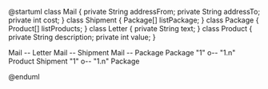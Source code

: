 @startuml
class Mail {
	private String addressFrom;
	private String addressTo;
	private int cost;
}
class Shipment {
	Package[] listPackage;
}
class Package {
	Product[] listProducts;
}
class Letter {
	private String text;
}
class Product {
	private String description;
	private int value;
}

Mail -- Letter
Mail -- Shipment
Mail -- Package
Package  "1" o-- "1.n" Product
Shipment "1" o-- "1.n" Package

@enduml